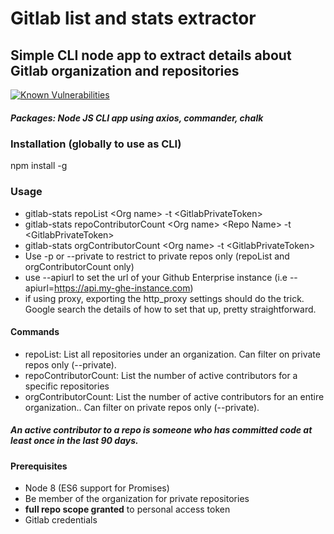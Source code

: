 # Gitlab list and stats extractor
## Simple CLI node app to extract details about Gitlab organization and repositories

[![Known Vulnerabilities](https://snyk.io/test/github/aarlaud-snyk/gitlab-stats/badge.svg)](https://snyk.io/test/github/aarlaud-snyk/gitlab-stats)


##### Packages: Node JS CLI app using axios, commander, chalk

### Installation (globally to use as CLI)
npm install -g

### Usage
- gitlab-stats repoList \<Org name\> -t \<GitlabPrivateToken\>
- gitlab-stats repoContributorCount \<Org name\> \<Repo Name\> -t \<GitlabPrivateToken\>
- gitlab-stats orgContributorCount \<Org name\>  -t \<GitlabPrivateToken\>
- Use -p or --private to restrict to private repos only (repoList and orgContributorCount only)
- use --apiurl to set the url of your Github Enterprise instance (i.e --apiurl=https://api.my-ghe-instance.com)
- if using proxy, exporting the http_proxy settings should do the trick. Google search the details of how to set that up, pretty straightforward.

#### Commands
- repoList: List all repositories under an organization. Can filter on private repos only (--private).
- repoContributorCount: List the number of active contributors for a specific repositories
- orgContributorCount: List the number of active contributors for an entire organization.. Can filter on private repos only (--private).

##### An active contributor to a repo is someone who has committed code at least once in the last 90 days.

#### Prerequisites
- Node 8 (ES6 support for Promises)
- Be member of the organization for private repositories
- **full repo scope granted** to personal access token
- Gitlab credentials
